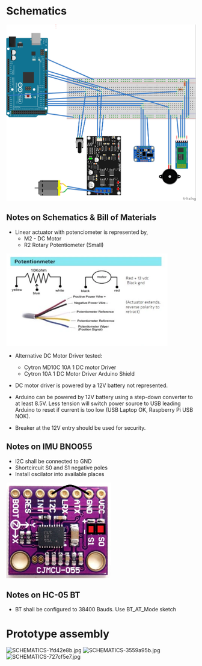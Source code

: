 # Schematics
<img alt="SCHEMATICS-2fa9d745.jpg" src="assets/SCHEMATICS-2fa9d745.jpg" width="" height="" >

## Notes on Schematics & Bill of Materials
- Linear actuator with potenciometer is represented by,
  - M2 - DC Motor
  - R2	Rotary Potentiometer (Small)

<img alt="SCHEMATICS-bef05913.PNG" src="assets/SCHEMATICS-bef05913.PNG" width="" height="" >

- Alternative DC Motor Driver tested:
  - Cytron MD10C 10A 1 DC motor Driver
  - Cytron 10A 1 DC Motor Driver Arduino Shield

- DC motor driver is powered by a 12V battery not represented.
- Arduino can be powered by 12V battery using a step-down converter to at least 8.5V. Less tension will switch power source to USB leading Arduino to reset if current is too low (USB Laptop OK, Raspberry Pi USB NOK).
- Breaker at the 12V entry should be used for security.

## Notes on IMU BNO055
- I2C shall be connected to GND
- Shortcircuit S0 and S1 negative poles
- Install oscilator into available places

<img alt="SCHEMATICS-9f91e269.PNG" src="assets/SCHEMATICS-9f91e269.PNG" width="" height="" >

## Notes on HC-05 BT
- BT shall be configured to 38400 Bauds. Use BT_AT_Mode sketch

# Prototype assembly
<img alt="SCHEMATICS-1fd42e8b.jpg" src="assets/SCHEMATICS-1fd42e8b.jpg" width="" height="" >

<img alt="SCHEMATICS-3559a95b.jpg" src="assets/SCHEMATICS-3559a95b.jpg" width="" height="" >

<img alt="SCHEMATICS-727cf5e7.jpg" src="assets/SCHEMATICS-727cf5e7.jpg" width="" height="" >
